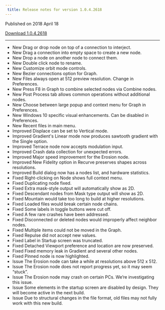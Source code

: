 ```yaml
---
 title: Release notes for version 1.0.4.2618
---
```


Published on 2018 April 18

<a href="" class="btn btn-sm btn-primary">Download 1.0.4.2618</a>

***

<ul class="changelog">
<li class="new"><span>New</span>  Drag or drop node on top of a connection to interject.</li>
<li class="new"><span>New</span>  Drag a connection into empty space to create a new node.</li>
<li class="new"><span>New</span>  Drop a node on another node to connect them.</li>
<li class="new"><span>New</span>  Double click node to rename.</li>
<li class="new"><span>New</span>  Customize orbit mode controls.</li>
<li class="new"><span>New</span>  Bezier connections option for Graph.</li>
<li class="new"><span>New</span>  Files always open at 512 preview resolution. Change in Preferences.</li>
<li class="new"><span>New</span>  Press F8 in Graph to combine selected nodes via Combine nodes.</li>
<li class="new"><span>New</span>  Post Process tab allows common operations without additional nodes.</li>
<li class="new"><span>New</span>  Choose between large popup and context menu for Graph in Preferences.</li>
<li class="new"><span>New</span>  Windows 10 specific visual enhancements. Can be disabled in Preferences.</li>
<li class="new"><span>New</span>  Recent files in main menu.</li>
<li class="improved"><span>Improved</span>  Displace can be set to Vertical mode.</li>
<li class="improved"><span>Improved</span>  Gradient's Linear mode now produces sawtooth gradient with the Single option.</li>
<li class="improved"><span>Improved</span>  Terrace node now accepts modulation input.</li>
<li class="improved"><span>Improved</span>  Crash data collection for unexpected errors.</li>
<li class="improved"><span>Improved</span>  Major speed improvement for the Erosion node.</li>
<li class="improved"><span>Improved</span>  New Fidelity option in Recurve preserves shapes across resolutions.</li>
<li class="improved"><span>Improved</span>  Build dialog now has a nodes list, and hardware statistics.</li>
<li class="fixed"><span>Fixed</span>  Right-clicking on Node shows full context menu.</li>
<li class="fixed"><span>Fixed</span>  Duplicating node fixed.</li>
<li class="fixed"><span>Fixed</span>  Extra mask-style output will automatically show as 2D.</li>
<li class="fixed"><span>Fixed</span>  Descendant nodes from Mask type output will show as 2D.</li>
<li class="fixed"><span>Fixed</span>  Mountain would take too long to build at higher resolutions.</li>
<li class="fixed"><span>Fixed</span>  Loaded files would break certain node chains.</li>
<li class="fixed"><span>Fixed</span>  Some labels in toggle buttons were cut off.</li>
<li class="fixed"><span>Fixed</span>  A few rare crashes have been addressed.</li>
<li class="fixed"><span>Fixed</span>  Disconnected or deleted nodes would improperly affect neighbor nodes.</li>
<li class="fixed"><span>Fixed</span>  Multiple items could not be moved in the Graph.</li>
<li class="fixed"><span>Fixed</span>  Repulse did not accept new values.</li>
<li class="fixed"><span>Fixed</span>  Label in Startup screen was truncated.</li>
<li class="fixed"><span>Fixed</span>  Detached Viewport preference and location are now preserved.</li>
<li class="fixed"><span>Fixed</span>  Fixed memory leak in Gradient and several other nodes.</li>
<li class="fixed"><span>Fixed</span>  Pinned node is now highlighted.</li>
<li class="issue"><span>Issue</span>  The Erosion node can take a while at resolutions above 512 x 512.</li>
<li class="issue"><span>Issue</span>  The Erosion node does not report progress yet, so it may seem “stuck”.</li>
<li class="issue"><span>Issue</span>  The Erosion node may crash on certain PCs. We’re investigating this issue.</li>
<li class="issue"><span>Issue</span>  Some elements in the startup screen are disabled by design. They will become active in the next build.</li>
<li class="issue"><span>Issue</span>  Due to structural changes in the file format, old files may not fully work with this new build.</li>
</ul>
